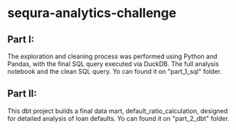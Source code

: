 # sequra-analytics-challenge

## Part I: 
The exploration and cleaning process was performed using Python and Pandas, with the final SQL query executed via DuckDB. The full analysis notebook and the clean SQL query.
Yo can found it on "part_1_sql" folder.

## Part II: 
This dbt project builds a final data mart, default_ratio_calculation, designed for detailed analysis of loan defaults.
Yo can found it on "part_2_dbt" folder.



